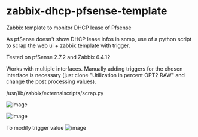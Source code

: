 # zabbix-dhcp-pfsense-template
Zabbix template to monitor DHCP lease of Pfsense

As pfSense doesn't show DHCP lease infos in snmp, use of a python script to scrap the web ui + zabbix template with trigger.

Tested on pfSense 2.7.2 and Zabbix 6.4.12

Works with multiple interfaces. Manually adding triggers for the chosen interface is necessary (just clone "Utilization in percent OPT2 RAW" and change the post processing values).

/usr/lib/zabbix/externalscripts/scrap.py

![image](https://github.com/EMRD95/zabbix-dhcp-pfsense-template/assets/114953576/c160e44a-776b-47eb-9502-477d5f9f0c41)

![image](https://github.com/EMRD95/zabbix-dhcp-pfsense-template/assets/114953576/bf413dc5-def8-4646-a0b2-48382e16aa06)

To modify trigger value
![image](https://github.com/EMRD95/zabbix-dhcp-pfsense-template/assets/114953576/67f08f15-e382-48eb-8c61-b54b7128e56b)
